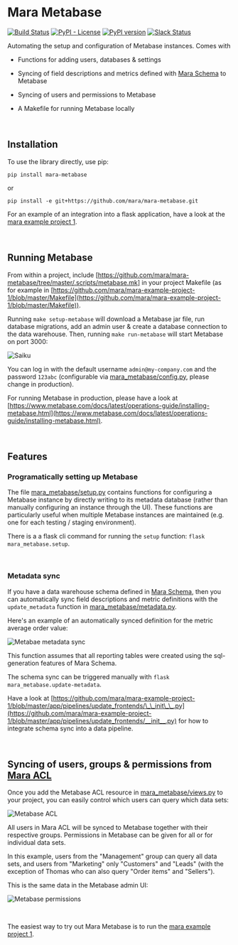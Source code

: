 # Mara Metabase

[![Build Status](https://travis-ci.org/mara/mara-metabase.svg?branch=master)](https://travis-ci.org/mara/mara-metabase)
[![PyPI - License](https://img.shields.io/pypi/l/mara-metabase.svg)](https://github.com/mara/mara-metabase/blob/master/LICENSE)
[![PyPI version](https://badge.fury.io/py/mara-metabase.svg)](https://badge.fury.io/py/mara-metabase)
[![Slack Status](https://img.shields.io/badge/slack-join_chat-white.svg?logo=slack&style=social)](https://communityinviter.com/apps/mara-users/public-invite)


Automating the setup and configuration of Metabase instances. Comes with 

- Functions for adding users, databases & settings 

- Syncing of field descriptions and metrics defined with [Mara Schema](https://github.com/mara/mara-schema) to Metabase

- Syncing of users and permissions to Metabase

- A Makefile for running Metabase locally


&nbsp;

## Installation

To use the library directly, use pip:

```
pip install mara-metabase
```

or
 
```
pip install -e git+https://github.com/mara/mara-metabase.git
```

For an example of an integration into a flask application, have a look at the [mara example project 1](https://github.com/mara/mara-example-project-1).


&nbsp;

## Running Metabase

From within a project, include [https://github.com/mara/mara-metabase/tree/master/.scripts/metabase.mk] in your project Makefile (as for example in [https://github.com/mara/mara-example-project-1/blob/master/Makefile](https://github.com/mara/mara-example-project-1/blob/master/Makefile)).

Running `make setup-metabase` will download a Metabase jar file, run database migrations, add an admin user & create a database connection to the data warehouse. Then, running `make run-metabase` will start Metabase on port 3000: 

![Saiku](docs/metabase.png)

You can log in with the default username `admin@my-company.com` and the password `123abc` (configurable via [mara_metabase/config.py](https://github.com/mara/mara-metabase/tree/master/mara_metabase/config.py), please change in production). 

For running Metabase in production, please have a look at [https://www.metabase.com/docs/latest/operations-guide/installing-metabase.html](https://www.metabase.com/docs/latest/operations-guide/installing-metabase.html).

&nbsp;

## Features

### Programatically setting up Metabase

The file [mara_metabase/setup.py](https://github.com/mara/mara-metabase/tree/master/mara_metabase/setup.py) contains functions for configuring a Metabase instance by directly writing to its metadata database (rather than manually configuring an instance through the UI). These functions are particularly useful when multiple Metabase instances are maintained (e.g. one for each testing / staging environment).

There is a a flask cli command for running the `setup` function: `flask mara_metabase.setup`. 

&nbsp;

### Metadata sync

If you have a data warehouse schema defined in [Mara Schema](https://github.com/mara/mara-schema), then you can automatically sync field descriptions and metric definitions with the `update_metadata` function in [mara_metabase/metadata.py](https://github.com/mara/mara-metabase/tree/master/mara_metabase/metadata.py).

Here's an example of an automatically synced definition for the metric average order value: 

![Metabae metadata sync](docs/metabase-metadata-sync.png)

This function assumes that all reporting tables were created using the sql-generation features of Mara Schema.

The schema sync can be triggered manually with `flask mara_metabase.update-metadata`.

Have a look at [https://github.com/mara/mara-example-project-1/blob/master/app/pipelines/update_frontends/\_\_init\_\_.py](https://github.com/mara/mara-example-project-1/blob/master/app/pipelines/update_frontends/__init__.py) for how to integrate schema sync into a data pipeline.

&nbsp;


## Syncing of users, groups & permissions from [Mara ACL](https://github.com/mara/mara-acl)

Once you add the Metabase ACL resource in [mara_metabase/views.py](https://github.com/mara/mara-metabase/tree/master/mara_metabase/views.py) to your project, you can easily control which users can query which data sets:

![Metabase ACL](docs/mara-acl.png)

All users in Mara ACL will be synced to Metabase together with their respective groups. Permissions in Metabase can be given for all or for individual data sets.

In this example, users from the "Management" group can query all data sets, and users from "Marketing" only "Customers" and "Leads" (with the exception of Thomas who can also query "Order items" and "Sellers").

This is the same data in the Metabase admin UI:

![Metabase permissions](docs/metabase-permissions.png)


&nbsp;

The easiest way to try out Mara Metabase is to run the [mara example project 1](https://github.com/mara/mara-example-project-1).